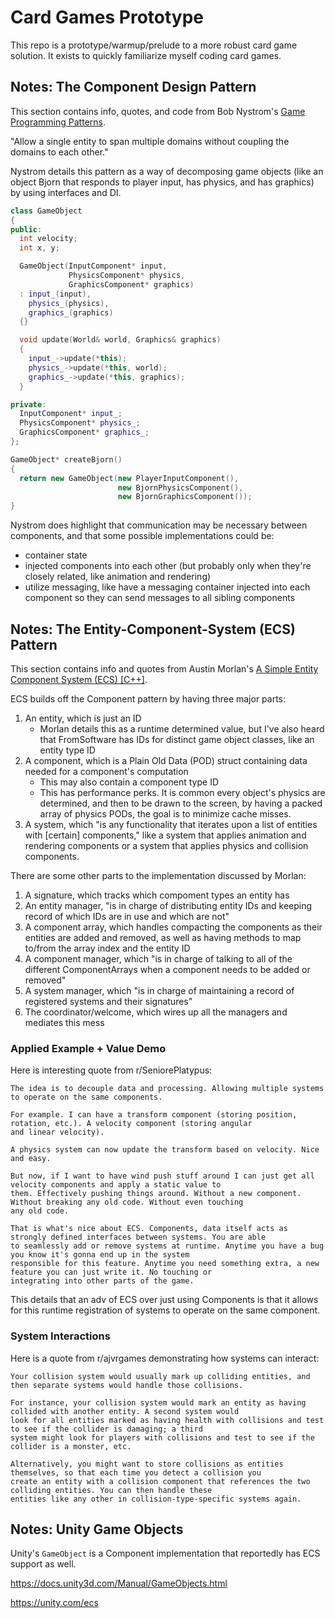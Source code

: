 # Card Games Prototype

This repo is a prototype/warmup/prelude to a more robust card game solution. It exists to quickly familiarize myself
coding card games.

## Notes: The Component Design Pattern

This section contains info, quotes, and code from Bob
Nystrom's [Game Programming Patterns](https://gameprogrammingpatterns.com).

"Allow a single entity to span multiple domains without coupling the domains to each
other." 

Nystrom details this pattern as a way of decomposing game objects (like an object Bjorn that responds to player input,
has physics, and has graphics) by using interfaces and DI.

```c++
class GameObject
{
public:
  int velocity;
  int x, y;

  GameObject(InputComponent* input,
             PhysicsComponent* physics,
             GraphicsComponent* graphics)
  : input_(input),
    physics_(physics),
    graphics_(graphics)
  {}

  void update(World& world, Graphics& graphics)
  {
    input_->update(*this);
    physics_->update(*this, world);
    graphics_->update(*this, graphics);
  }

private:
  InputComponent* input_;
  PhysicsComponent* physics_;
  GraphicsComponent* graphics_;
};
```

```c++
GameObject* createBjorn()
{
  return new GameObject(new PlayerInputComponent(),
                        new BjornPhysicsComponent(),
                        new BjornGraphicsComponent());
}
```

Nystrom does highlight that communication may be necessary between components, and that some possible implementations
could be:

- container state
- injected components into each other (but probably only when they're closely related, like animation and rendering)
- utilize messaging, like have a messaging container injected into each component so they can send messages to all
  sibling components

## Notes: The Entity-Component-System (ECS) Pattern

This section contains info and quotes from Austin
Morlan's [A Simple Entity Component System (ECS) [C++]](https://austinmorlan.com/posts/entity_component_system/).

ECS builds off the Component pattern by having three major parts:

1. An entity, which is just an ID
    - Morlan details this as a runtime determined value, but I've also heard that FromSoftware has IDs for distinct game
      object classes, like an entity type ID
2. A component, which is a Plain Old Data (POD) struct containing data needed for a component's computation
    - This may also contain a component type ID
    - This has performance perks. It is common every object's physics are determined, and then to be drawn to the screen,
      by having a packed array of physics PODs, the goal is to minimize cache misses.
3. A system, which "is any functionality that iterates upon a list of entities with [certain] components," like a system
   that applies animation and rendering components or a system that applies physics and collision components.

There are some other parts to the implementation discussed by Morlan:

1. A signature, which tracks which compoment types an entity has
2. An entity manager, "is in charge of distributing entity IDs and keeping record of which IDs are in use and which are
   not"
3. A component array, which handles compacting the components as their entities are added and removed, as well as having
   methods to map to/from the array index and the entity ID
4. A component manager, which "is in charge of talking to all of the different ComponentArrays when a component needs to
   be added or removed"
5. A system manager, which "is in charge of maintaining a record of registered systems and their signatures"
6. The coordinator/welcome, which wires up all the managers and mediates this mess

### Applied Example + Value Demo

Here is interesting quote from r/SeniorePlatypus:

    The idea is to decouple data and processing. Allowing multiple systems to operate on the same components.

    For example. I can have a transform component (storing position, rotation, etc.). A velocity component (storing angular
    and linear velocity).

    A physics system can now update the transform based on velocity. Nice and easy.

    But now, if I want to have wind push stuff around I can just get all velocity components and apply a static value to
    them. Effectively pushing things around. Without a new component. Without breaking any old code. Without even touching
    any old code.

    That is what's nice about ECS. Components, data itself acts as strongly defined interfaces between systems. You are able
    to seamlessly add or remove systems at runtime. Anytime you have a bug you know it's gonna end up in the system
    responsible for this feature. Anytime you need something extra, a new feature you can just write it. No touching or
    integrating into other parts of the game.

This details that an adv of ECS over just using Components is that it allows for this runtime registration of systems
to operate on the same component.

### System Interactions

Here is a quote from r/ajvrgames demonstrating how systems can interact:

    Your collision system would usually mark up colliding entities, and then separate systems would handle those collisions.

    For instance, your collision system would mark an entity as having collided with another entity. A second system would
    look for all entities marked as having health with collisions and test to see if the collider is damaging; a third
    system might look for players with collisions and test to see if the collider is a monster, etc.

    Alternatively, you might want to store collisions as entities themselves, so that each time you detect a collision you
    create an entity with a collision component that references the two colliding entities. You can then handle these
    entities like any other in collision-type-specific systems again.

## Notes: Unity Game Objects

Unity's `GameObject` is a Component implementation that reportedly has ECS support as well.

https://docs.unity3d.com/Manual/GameObjects.html

https://unity.com/ecs
